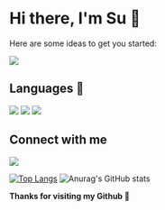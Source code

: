 # Hi there, I'm Su 👋

Here are some ideas to get you started:

![](https://img.shields.io/github/followers/vansu99?style=social)

 
## Languages 💪
![](https://img.shields.io/badge/JavaScript-323330?style=for-the-badge&logo=javascript&logoColor=F7DF1E)
![](https://img.shields.io/badge/TypeScript-007ACC?style=for-the-badge&logo=typescript&logoColor=white)
![](https://img.shields.io/badge/Python-3776AB?style=for-the-badge&logo=python&logoColor=white)


## Connect with me
![](https://img.shields.io/badge/Facebook-1877F2?style=for-the-badge&logo=facebook&logoColor=white&url=https://www.facebook.com/tran.vansu.7169)

[![Top Langs](https://github-readme-stats.vercel.app/api/top-langs/?username=vansu99&layout=compact&show_icons=true&theme=radical)](https://github.com/anuraghazra/github-readme-stats)
![Anurag's GitHub stats](https://github-readme-stats.vercel.app/api?username=vansu99&show_icons=true&theme=radical)

**Thanks for visiting my Github 💪**
